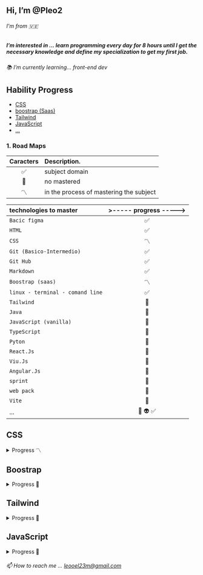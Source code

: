 ## Hi, I’m @Pleo2
###### I'm from 🇻🇪
##### I’m interested in ... learn programming every day for 8 hours until I get the necessary knowledge and define my specialization to get my first job.

###### 📚 I’m currently learning... front-end dev

<a name="Hability_Progress" ></a>

## Hability Progress

- [CSS](#CSS)
- [boostrap (Saas)](#boostrap)
- [Tailwind](#Tailwind)
- [JavaScript](#JavaScript)
- [...](#...)
<a name="Road_Maps"></a>

### 1. Road Maps
| **Caracters** | **Description.**                         |
| :-----------: | :-------------------------------------- |
|      ✅       | subject domain                          |
|      🔳       | no mastered                             |
|      〽️       | in the process of mastering the subject |

| **technologies to master** |  >----- progress -----> |
| :------------------------- | :---------------------: |
| `Bacic figma`              |           ✅            |
| `HTML`                     |           ✅            |
| `CSS`                      |           〽️            |
| `Git (Basico-Intermedio)`  |           ✅            |
| `Git Hub`                  |           ✅            |
| `Markdown`                 |           ✅            |
| `Boostrap (saas)`          |           〽️            |
| `linux - terminal - comand line` |     ✅            |
| `Tailwind`                 |           🔳            |
| `Java`                     |           🔳            |
| `JavaScript (vanilla)`     |           🔳            |
| `TypeScript`               |           🔳            |
| `Pyton`                    |           🔳            |
| `React.Js`                 |           🔳            |
| `Viu.Js`                   |           🔳            |
| `Angular.Js`               |           🔳            |
| `sprint`                   |           🔳            |
| `web pack`                 |           🔳            |
| `Vite`                     |           🔳            |
| ...                        |:white_square_button: :alien: :white_check_mark:|
## CSS ##

<details><summary><a name="CSS">Progress 〽️</a></summary>
   <ul>
      <li><i>CCS Basic ✅</i></li>
      <li>CCS responsive Desing <sub>Pendient 〽️</sub></li>
      <li><i>CCS flex ✅</i></li>
      <li><i>CSS Avanced ✅</i></li>
      <li><i>CSS Grid ✅</i></li>
   </ul>
</details>

## Boostrap ##
<details><summary><a name="Boostrap">Progress 🔳</a></summary>
   <ul>
      <li><i>#</i></li> 
      <li>#</li>
      <li><i>#</i></li>
      <li><i>#</i></li>
      <li><i>#</i></li>
   </ul>
</details>

## Tailwind ##
<details><summary><a name="Tailwind">Progress 🔳</a></summary>
   <ul>
      <li><i>#</i></li> 
      <li>#</li>
      <li><i>#</i></li>
      <li><i>#</i></li>
      <li><i>#</i></li>
   </ul>
</details>

## JavaScript ##
<details><summary><a name="JavaScript">Progress 🔳</a></summary>
   <ul>
      <li><i>#</i></li> 
      <li>#</li>
      <li><i>#</i></li>
      <li><i>#</i></li>
      <li><i>#</i></li>
   </ul>
</details>


###### 📫 How to reach me ... leooel23m@gmail.com
